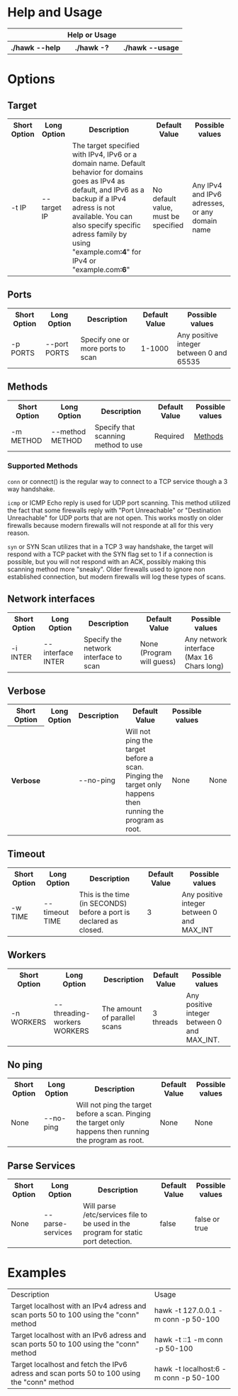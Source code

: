 <h1>Help and Usage</h1>
<div>
  <table>
    <tr>
      <th></th>
      <th>Help or Usage</th>
      <th></th>
    </tr>
    <tr>
      <th>./hawk --help </th>
      <th>./hawk -? </th>
      <th>./hawk --usage </th>
    </tr>
  </table>
</div>

<h1>Options</h1>
<h2>Target</h2>
<table>
    <tr>
      <th>Short Option</th>
      <th>Long Option</th>
      <th>Description</th>
      <th>Default Value</th>
      <th>Possible values</th>
    </tr>
    <tr>
      <td>-t IP</td>
      <td>--target IP</td>
      <td>The target specified with IPv4, IPv6 or a domain name. Default behavior for domains goes as IPv4 as default, and IPv6 as a backup if a IPv4 adress is not available. You can also specify specific adress family by using "example.com<b>:4</b>" for IPv4 or "example.com<b>:6</b>"</td>
      <td>No default value, must be specified</td>
      <td>Any IPv4 and IPv6 adresses, or any domain name</td>
    </tr>
</table>


<h2>Ports</h2>
<table>
    <tr>
      <th>Short Option</th>
      <th>Long Option</th>
      <th>Description</th>
      <th>Default Value</th>
      <th>Possible values</th>
    </tr>
    <tr>
      <td>-p PORTS</td>
      <td>--port PORTS</td>
      <td>Specify one or more ports to scan</td>
      <td>1-1000</td>
      <td>Any positive integer between 0 and 65535</td>
    </tr>
</table>


<h2>Methods</h2>
<table>
    <tr>
      <th>Short Option</th>
      <th>Long Option</th>
      <th>Description</th>
      <th>Default Value</th>
      <th>Possible values</th>
    </tr>
    <tr>
    <td>-m METHOD</td>
    <td>--method METHOD</td>
    <td>Specify that scanning method to use</td>
    <td>Required</td>
    <td><a href="#methods">Methods</a></td>
    </tr>
</table>

<h3 id="methods">Supported Methods</h3>
<p>

`conn` or connect() is the regular way to connect to a TCP service though a 3 way handshake.
</p>

<p>

`icmp` or ICMP Echo reply is used for UDP port scanning. This method utilized the fact that some firewalls reply with "Port Unreachable" or "Destination Unreachable" for UDP ports that are not open.
This works mostly on older firewalls because modern firewalls will not responde at all for this very reason.
</p>

<p>

`syn` or SYN Scan utilizes that in a TCP 3 way handshake, the target will respond with a TCP packet with the SYN flag set to 1 if a connection is possible, but you will not respond with an ACK, possibly making this scanning method more "sneaky". Older firewalls used to ignore non established connection, but modern firewalls will log these types of scans.
</p>


<h2>Network interfaces</h2>
<table>
    <tr>
      <th>Short Option</th>
      <th>Long Option</th>
      <th>Description</th>
      <th>Default Value</th>
      <th>Possible values</th>
    </tr>
    <tr>
      <td>-i INTER</td>
      <td>--interface INTER</td>
      <td>Specify the network interface to scan</td>
      <td>None (Program will guess)</td>
      <td>Any network interface (Max 16 Chars long) </td>
    </tr>
</table>


<h2>Verbose</h2>
<table>
    <tr>
      <th>Short Option</th>
      <th>Long Option</th>
      <th>Description</th>
      <th>Default Value</th>
      <th>Possible values</th>
    </tr>
    <tr>
      <th>Verbose</th>
      <td></td>
      <td>--no-ping</td>
      <td>Will not ping the target before a scan. Pinging the target only happens then running the program as root.</td>
      <td>None</td>
      <td>None</td>
    </tr>
</table>


<h2>Timeout</h2>
<table>
    <tr>
      <th>Short Option</th>
      <th>Long Option</th>
      <th>Description</th>
      <th>Default Value</th>
      <th>Possible values</th>
    </tr>
    <tr>
      <td>-w TIME</td>
      <td>--timeout TIME</td>
      <td>This is the time (in SECONDS) before a port is declared as closed.</td>
      <td>3</td>
      <td>Any positive integer between 0 and MAX_INT</td>
    </tr>
</table>


<h2>Workers</h2>
<table>
    <tr>
      <th>Short Option</th>
      <th>Long Option</th>
      <th>Description</th>
      <th>Default Value</th>
      <th>Possible values</th>
    </tr>
    <tr>
      <td>-n WORKERS</td>
      <td>--threading-workers WORKERS</td>
      <td>The amount of parallel scans</td>
      <td>3 threads</td>
      <td>Any positive integer between 0 and MAX_INT.</td>
    </tr>
</table>


<h2>No ping</h2>
<table>
    <tr>
      <th>Short Option</th>
      <th>Long Option</th>
      <th>Description</th>
      <th>Default Value</th>
      <th>Possible values</th>
    </tr>
    <tr>
      <td>None</td>
      <td>--no-ping</td>
      <td>Will not ping the target before a scan. Pinging the target only happens then running the program as root.</td>
      <td>None</td>
      <td>None</td>
    </tr>
</table>

<h2>Parse Services</h2>
<table>
    <tr>
      <th>Short Option</th>
      <th>Long Option</th>
      <th>Description</th>
      <th>Default Value</th>
      <th>Possible values</th>
    </tr>
    <tr>
      <td>None</td>
      <td>--parse-services</td>
      <td>Will parse /etc/services file to be used in the program for static port detection.</td>
      <td>false</td>
      <td>false or true</td>
    </tr>
</table>


<h1>Examples</h1>
<table>
  <tr>
    <td>Description</td>
    <td>Usage</td>
  </tr>
  <tr>
    <td>Target localhost with an IPv4 adress and scan ports 50 to 100 using the "conn" method</td>
    <td>hawk -t 127.0.0.1 -m conn -p 50-100</td>
  </tr>
  <tr>
    <td>Target localhost with an IPv6 adress and scan ports 50 to 100 using the "conn" method</td>
    <td>hawk -t ::1 -m conn -p 50-100</td>
  </tr>
  <tr>
    <td>Target localhost and fetch the IPv6 adress and scan ports 50 to 100 using the "conn" method</td>
    <td>hawk -t localhost:6 -m conn -p 50-100</td>
  </tr>
</table>
